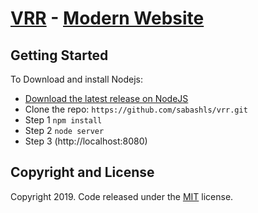 # [VRR](http://localhost:8080) - [Modern Website](http://localhost:8080)


## Getting Started

To Download and install Nodejs:
* [Download the latest release on NodeJS](https://nodejs.org/en/download/)
* Clone the repo: `https://github.com/sabashls/vrr.git`
* Step 1 `npm install`
* Step 2 `node server`
* Step 3 (http://localhost:8080)



## Copyright and License

Copyright 2019. Code released under the [MIT](https://github.com/sabashls) license.
